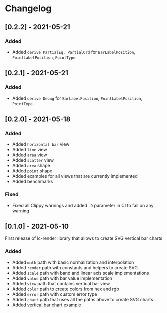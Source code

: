 # Changelog

## [0.2.2] - 2021-05-21

### Added

- Added `derive PartialEq, PartialOrd` for `BarLabelPosition`, `PointLabelPosition`, `PointType`.

## [0.2.1] - 2021-05-21

### Added

- Added `derive Debug` for `BarLabelPosition`, `PointLabelPosition`, `PointType`.

## [0.2.0] - 2021-05-18

### Added

- Added `horizontal bar` view
- Added `line` view
- Added `area` view
- Added `scatter` view
- Added `area` shape
- Added `point` shape
- Added examples for all views that are currently implemented
- Added benchmarks

### Fixed

- Fixed all Clippy warnings and added `-D` parameter in CI to fail on any warning

## [0.1.0] - 2021-05-10

First release of lc-render library that allows to create SVG vertical bar charts

### Added

- Added `math` path with basic normalization and interpolation
- Added `render` path with constants and helpers to create SVG
- Added `scale` path with band and linear axis scale implementations
- Added `value` path with bar value implementation
- Added `view` path that contains vertical bar view
- Added `color` path to create colors from hex and rgb
- Added `error` path with custom error type
- Added `chart` path that uses all the paths above to create SVG charts
- Added vertical bar chart example
